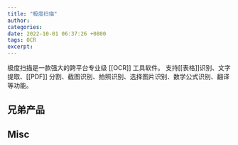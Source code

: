 ```yaml
---
title: "极度扫描"
author: 
categories: 
date: 2022-10-01 06:37:26 +0800
tags: OCR
excerpt: 
---
```


极度扫描是一款强大的跨平台专业级 [[OCR]] 工具软件。
支持[[表格]]识别、文字提取、[[PDF]] 分割、截图识别、拍照识别、选择图片识别、数学公式识别、翻译等功能。


## 兄弟产品






## Misc






